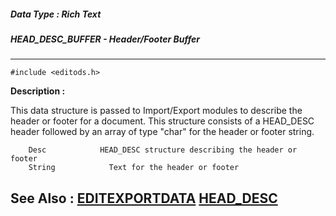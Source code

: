 ##### Data Type : Rich Text
##### HEAD_DESC_BUFFER - Header/Footer Buffer
---
```
#include <editods.h>
```
**Description :**

This data structure is passed to Import/Export modules to describe the header 
or footer for a document.  This structure consists of a HEAD_DESC header 
followed by an array of type "char" for the header or footer string.

        Desc            HEAD_DESC structure describing the header or footer
        String            Text for the header or footer

**See Also :**
[EDITEXPORTDATA](/domino-c-api-docs/reference/Data/EDITEXPORTDATA)
[HEAD_DESC](/domino-c-api-docs/reference/Data/HEAD_DESC)
---
